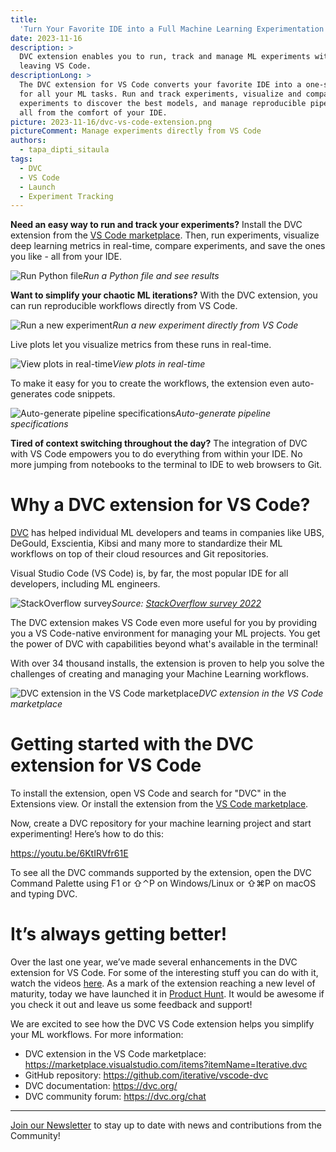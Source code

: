 ```yaml
---
title:
  'Turn Your Favorite IDE into a Full Machine Learning Experimentation Platform'
date: 2023-11-16
description: >
  DVC extension enables you to run, track and manage ML experiments without
  leaving VS Code.
descriptionLong: >
  The DVC extension for VS Code converts your favorite IDE into a one-stop shop
  for all your ML tasks. Run and track experiments, visualize and compare
  experiments to discover the best models, and manage reproducible pipelines -
  all from the comfort of your IDE.
picture: 2023-11-16/dvc-vs-code-extension.png
pictureComment: Manage experiments directly from VS Code
authors:
  - tapa_dipti_sitaula
tags:
  - DVC
  - VS Code
  - Launch
  - Experiment Tracking
---
```


**Need an easy way to run and track your experiments?** Install the DVC
extension from the
[VS Code marketplace](https://marketplace.visualstudio.com/items?itemName=Iterative.dvc).
Then, run experiments, visualize deep learning metrics in real-time, compare
experiments, and save the ones you like - all from your IDE.

![Run Python file](../uploads/images/2023-11-16/run-python-file.gif)_Run a
Python file and see results_

**Want to simplify your chaotic ML iterations?** With the DVC extension, you can
run reproducible workflows directly from VS Code.

![Run a new experiment](../uploads/images/2023-11-16/modify-and-run.gif)_Run a
new experiment directly from VS Code_

Live plots let you visualize metrics from these runs in real-time.

![View plots in real-time](../uploads/images/2023-11-16/live-plots.gif)_View
plots in real-time_

To make it easy for you to create the workflows, the extension even
auto-generates code snippets.

![Auto-generate pipeline specifications](../uploads/images/2023-11-16/auto-generate-code.gif)_Auto-generate
pipeline specifications_

**Tired of context switching throughout the day?** The integration of DVC with
VS Code empowers you to do everything from within your IDE. No more jumping from
notebooks to the terminal to IDE to web browsers to Git.

# Why a DVC extension for VS Code?

[DVC](https://dvc.org/) has helped individual ML developers and teams in
companies like UBS, DeGould, Exscientia, Kibsi and many more to standardize
their ML workflows on top of their cloud resources and Git repositories.

Visual Studio Code (VS Code) is, by far, the most popular IDE for all
developers, including ML engineers.

![StackOverflow survey](../uploads/images/2023-11-16/so-survey.png)_Source:
[StackOverflow survey 2022](https://survey.stackoverflow.co/2022/#section-most-popular-technologies-integrated-development-environment)_

The DVC extension makes VS Code even more useful for you by providing you a VS
Code-native environment for managing your ML projects. You get the power of DVC
with capabilities beyond what's available in the terminal!

With over 34 thousand installs, the extension is proven to help you solve the
challenges of creating and managing your Machine Learning workflows.

![DVC extension in the VS Code marketplace](../uploads/images/2023-11-16/dvc-extension-in-vs-code-marketplace.png)_DVC
extension in the VS Code marketplace_

# Getting started with the DVC extension for VS Code

To install the extension, open VS Code and search for "DVC" in the Extensions
view. Or install the extension from the
[VS Code marketplace](https://marketplace.visualstudio.com/items?itemName=Iterative.dvc).

Now, create a DVC repository for your machine learning project and start
experimenting! Here’s how to do this:

https://youtu.be/6KtIRVfr61E

To see all the DVC commands supported by the extension, open the DVC Command
Palette using F1 or ⇧⌃P on Windows/Linux or ⇧⌘P on macOS and typing DVC.

# It’s always getting better!

Over the last one year, we’ve made several enhancements in the DVC extension for
VS Code. For some of the interesting stuff you can do with it, watch the videos
[here](https://www.youtube.com/watch?v=VMYggTLm_-U&list=PL7WG7YrwYcnBo3ZBapzKNxtBcfNjGDQMM&index=5).
As a mark of the extension reaching a new level of maturity, today we have
launched it in
[Product Hunt](https://www.producthunt.com/posts/dvc-extension-for-vs-code). It
would be awesome if you check it out and leave us some feedback and support!

We are excited to see how the DVC VS Code extension helps you simplify your ML
workflows. For more information:

- DVC extension in the VS Code marketplace:
  https://marketplace.visualstudio.com/items?itemName=Iterative.dvc
- GitHub repository: https://github.com/iterative/vscode-dvc
- DVC documentation: https://dvc.org/
- DVC community forum: https://dvc.org/chat

---

[Join our Newsletter](https://share.hsforms.com/1KRL5_dTbQMKfV7nDD6V-8g4sbyq) 
to stay up to date with news and contributions from the Community!
